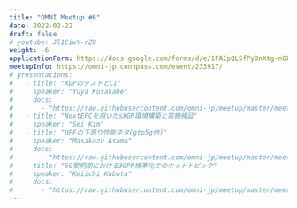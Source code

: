 ```yaml
---
title: "OMNI Meetup #6"
date: 2022-02-22
draft: false
# youtube: Jl1CiwY-rZ0
weight: -6
applicationForm: https://docs.google.com/forms/d/e/1FAIpQLSfPyOnXtg-nGFLD7H0tIMLD2J00URC0J9-IlwVmhCu_qU48hw/viewform
meetupInfo: https://omni-jp.connpass.com/event/233917/
# presentations:
#   - title: "XDPのテストとCI"
#     speaker: "Yuya Kusakabe"
#     docs:
#       - "https://raw.githubusercontent.com/omni-jp/meetup/master/meetup%234/XDP%E3%81%AE%E3%83%86%E3%82%B9%E3%83%88%E3%81%A8CI.pdf"
#   - title: "NextEPCを用いたsXGP環境構築と実機検証"
#     speaker: "Sei Kim"
#   - title: "UPFの下周り性能ネタ(gtp5g他)"
#     speaker: "Masakazu Asama"
#     docs:
#       - "https://raw.githubusercontent.com/omni-jp/meetup/master/meetup%234/UPF%E3%81%AE%E4%B8%8B%E5%91%A8%E3%82%8A%E6%80%A7%E8%83%BD%E3%83%8D%E3%82%BF(gtp5g%E4%BB%96).pdf"
#   - title: "5G黎明期における3GPP標準化でのホットトピック"
#     speaker: "Keiichi Kubota"
#     docs:
#       - "https://raw.githubusercontent.com/omni-jp/meetup/master/meetup%234/5G%E9%BB%8E%E6%98%8E%E6%9C%9F%E3%81%AB%E3%81%8A%E3%81%91%E3%82%8B3GPP%E6%A8%99%E6%BA%96%E5%8C%96%E3%81%A6%E3%82%99%E3%81%AE%E3%83%9B%E3%83%83%E3%83%88%E3%83%88%E3%83%92%E3%82%9A%E3%83%83%E3%82%AF.pdf"
---
```

